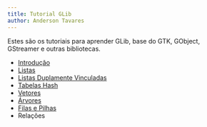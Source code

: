 ```yaml
---
title: Tutorial GLib
author: Anderson Tavares
---
```


Estes são os tutoriais para aprender GLib, base do GTK, GObject, GStreamer e outras bibliotecas.

- [Introdução](../posts/2015-02-05-tut-glib-01-introducao.html)
- [Listas](    ../posts/2015-02-05-tut-glib-02-listas.html)
- [Listas Duplamente Vinculadas](../posts/2015-02-05-tut-glib-03-listas-duplas.html)
- [Tabelas Hash](  ../posts/2015-02-05-tut-glib-04-hash.html)
- [Vetores](       ../posts/2015-02-05-tut-glib-05-vetores.html)
- [Árvores](       ../posts/2015-02-05-tut-glib-06-arvores.html)
- [Filas e Pilhas](../posts/2015-02-05-tut-glib-07-filas-pilhas.html)
- Relações